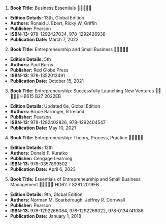 1. **Book Title:** Business Essentials 🚨🚨🚨🚨🚨
- **Edition Details:** 13th, Global Edition
- **Authors:** Ronald J. Ebert, Ricky W. Griffin
- **Publisher:** Pearson
- **ISBN-13:** 978-1292427034, 978-1292426938
- **Publication Date:** March 7, 2022

2. **Book Title:** Entrepreneurship and Small Business 🚨🚨🚨🚨🚨
- **Edition Details:** 5th
- **Authors:** Paul Burns 
- **Publisher:** Red Globe Press
- **ISBN-13:** 978-1352012491
- **Publication Date:** October 15, 2021

3. **Book Title:** Entrepreneurship: Successfully Launching New Ventures 🚨🚨🚨🚨🚨 HB615 B27 2022EB
- **Edition Details:** Updated 6e, Global Edition
- **Authors:** Bruce Barringer, R Ireland
- **Publisher:** Pearson
- **ISBN-13:** 978-1292402826, 978-1292404547
- **Publication Date:** May 10, 2021

4. **Book Title:** Entrepreneurship: Theory, Process, Practice 🚨🚨🚨🚨🚨
- **Edition Details:** 12th
- **Authors:** Donald F. Kuratko 
- **Publisher:** Cengage Learning
- **ISBN-13:** 978-0357899502
- **Publication Date:** April 6, 2023

5. **Book Title:** Essentials of Entrepreneurship and Small Business Management 🚨🚨🚨🚨🚨 HD62.7 S281 2019EB
- **Edition Details:** 9th, Global Edition 
- **Authors:** Norman M. Scarborough, Jeffrey R. Cornwall
- **Publisher:** Pearson
- **ISBN-13:** 978-1292266084, 978-1292266022, 978-0134741086
- **Publication Date:** January 1, 2018

